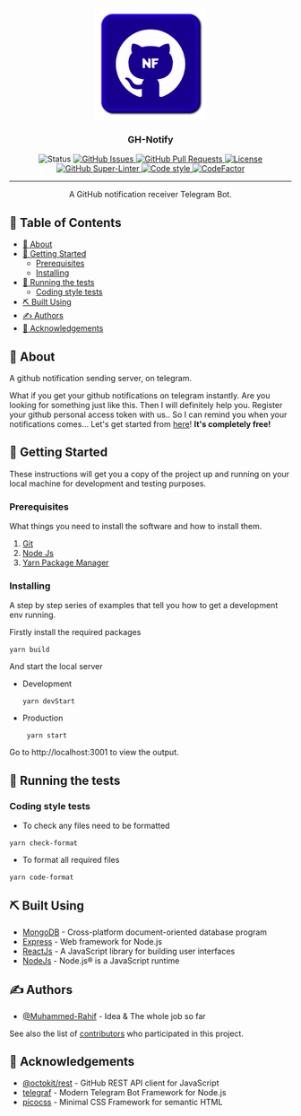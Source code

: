 <p align="center">
  <a href="https://github.com/Muhammed-Rahif/GH-Notify" rel="noopener">
 <img width=200px height=200px src="assets/logo/logo.png" alt="GH-Notify Logo"></a>
</p>

<h3 align="center">GH-Notify</h3>

<div align="center">
  <img src="https://img.shields.io/badge/status-active-success.svg" alt="Status">
  <a href="https://github.com/Muhammed-Rahif/GH-Notify/issues">
    <img src="https://img.shields.io/github/issues/Muhammed-Rahif/GH-Notify.svg" alt="GitHub Issues">
  </a>
  <a href="https://github.com/Muhammed-Rahif/GH-Notify/pulls">
    <img src="https://img.shields.io/github/issues-pr/Muhammed-Rahif/GH-Notify.svg" alt="GitHub Pull Requests">
  </a>
  <a href="/LICENSE">
    <img src="https://img.shields.io/badge/license-MIT-blue.svg" alt="License">
  </a>
  <a href="https://github.com/Muhammed-Rahif/GH-Notify/actions/">
    <img src="https://github.com/Muhammed-Rahif/GH-Notify/workflows/Lint%20Code%20Base/badge.svg" alt="GitHub Super-Linter">
  </a>
  <a href="https://github.com/Muhammed-Rahif/GH-Notify/actions/workflows/format-code.yml">
    <img src="https://img.shields.io/badge/code_style-prettier-ff69b4.svg" alt="Code style">
  </a>
  <a href="https://www.codefactor.io/repository/github/muhammed-rahif/gh-notify"><img src="https://www.codefactor.io/repository/github/muhammed-rahif/gh-notify/badge" alt="CodeFactor" /></a>
</div>

---

<p align="center"> A GitHub notification receiver Telegram Bot.
    <br> 
</p>

<!-- prettier-ignore-start -->
<!-- START doctoc generated TOC please keep comment here to allow auto update -->
<!-- DON'T EDIT THIS SECTION, INSTEAD RE-RUN doctoc TO UPDATE -->
## 📝 Table of Contents

- [🧐 About](#-about)
- [🏁 Getting Started](#-getting-started)
  - [Prerequisites](#prerequisites)
  - [Installing](#installing)
- [🔧 Running the tests](#-running-the-tests)
  - [Coding style tests](#coding-style-tests)
- [⛏️ Built Using](#-built-using)
- [✍️ Authors](#-authors)
- [🎉 Acknowledgements](#-acknowledgements)

<!-- END doctoc generated TOC please keep comment here to allow auto update -->
<!-- prettier-ignore-end -->

## 🧐 About

A github notification sending server, on telegram.

What if you get your github notifications on telegram instantly. Are you looking for something just like this. Then I will definitely help you. Register your github personal access token with us.. So I can remind you when your notifications comes... Let's get started from [here](https://beomax1.herokuapp.com/)! **It's completely free!**

## 🏁 Getting Started

These instructions will get you a copy of the project up and running on your local machine for development and testing purposes.

### Prerequisites

What things you need to install the software and how to install them.

1. [Git](https://git-scm.com/downloads)
1. [Node Js](https://nodejs.org/en/download/)
1. [Yarn Package Manager](https://yarnpkg.com/getting-started/install)

### Installing

A step by step series of examples that tell you how to get a development env running.

Firstly install the required packages

```
yarn build
```

And start the local server

-   Development
    ```
    yarn devStart
    ```
-   Production
    ```
     yarn start
    ```

Go to http://localhost:3001 to view the output.

## 🔧 Running the tests

<!-- To run the tests :-

```
yarn test
``` -->

### Coding style tests

-   To check any files need to be formatted

```
yarn check-format
```

-   To format all required files

```
yarn code-format
```

## ⛏️ Built Using

-   [MongoDB](https://www.mongodb.com/) - Cross-platform document-oriented database program
-   [Express](https://expressjs.com/) - Web framework for Node.js
-   [ReactJs](https://reactjs.org/) - A JavaScript library for building user interfaces
-   [NodeJs](https://nodejs.org/en/) - Node.js® is a JavaScript runtime

## ✍️ Authors

-   [@Muhammed-Rahif](https://github.com/Muhammed-Rahif) - Idea & The whole job so far

See also the list of [contributors](https://github.com/Muhammed-Rahif/GH-Notify/contributors) who participated in this project.

## 🎉 Acknowledgements

-   [@octokit/rest](https://octokit.github.io/rest.js/) - GitHub REST API client for JavaScript
-   [telegraf](https://telegraf.js.org/) - Modern Telegram Bot Framework for Node.js
-   [picocss](https://picocss.com/) - Minimal CSS Framework for semantic HTML
